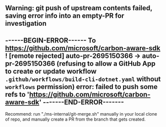Warning: git push of upstream contents failed, saving error info into an empty-PR for investigation
-----------------------
------BEGIN-ERROR------
To https://github.com/microsoft/carbon-aware-sdk ! [remote rejected] auto-pr-2695150366 -> auto-pr-2695150366 (refusing to allow a GitHub App to create or update workflow `.github/workflows/build-cli-dotnet.yaml` without `workflows` permission) error: failed to push some refs to 'https://github.com/microsoft/carbon-aware-sdk'
-------END-ERROR-------
-----------------------
Recommend: run "./ms-internal/git-merge.sh" manually in your local clone of repo, and manually create a PR from the branch that gets created.
